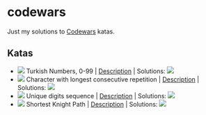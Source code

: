 # codewars
Just my solutions to [Codewars](https://www.codewars.com/) katas.

## Katas

- ![](https://img.shields.io/badge/level-7kyu-888888) Turkish Numbers, 0-99 | [Description](https://www.codewars.com/kata/5ebd53ea50d0680031190b96) | Solutions: [![](https://img.shields.io/badge/-JavaScript-F05032?style=flat&logo=javascript&logoColor=white)](turkish_numbers/solution.js)
- ![](https://img.shields.io/badge/level-6kyu-ac760d) Character with longest consecutive repetition | [Description](https://www.codewars.com/kata/586d6cefbcc21eed7a001155) | Solutions: [![](https://img.shields.io/badge/-JavaScript-F05032?style=flat&logo=javascript&logoColor=white)](character_with_longest_consecutive_repetition/solution.js)
- ![](https://img.shields.io/badge/level-5kyu-ac760d) Unique digits sequence | [Description](https://www.codewars.com/kata/599688d0e2800dda4e0001b0) | Solutions: [![](https://img.shields.io/badge/-JavaScript-F05032?style=flat&logo=javascript&logoColor=white)](unique_digits_sequence/solution.js)
- ![](https://img.shields.io/badge/level-4kyu-3c7ebb) Shortest Knight Path | [Description](https://www.codewars.com/kata/549ee8b47111a81214000941) | Solutions: [![](https://img.shields.io/badge/-JavaScript-F05032?style=flat&logo=javascript&logoColor=white)](shortest_knight_path/solution.js)
